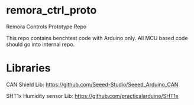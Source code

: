# remora_ctrl_proto
Remora Controls Prototype Repo

This repo contains benchtest code with Arduino only. All MCU based code should go into internal repo. 


# Libraries 

CAN Shield Lib:
 https://github.com/Seeed-Studio/Seeed_Arduino_CAN


SHT1x Humidity sensor Lib:
 https://github.com/practicalarduino/SHT1x 
